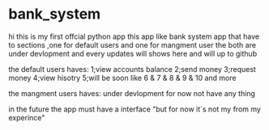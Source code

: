 # bank_system

hi this is my first offcial python app
this app like bank system app
that have to sections ,one for default users and one for mangment user
the both are under devlopment and every updates will shows here and will up to github

the default users haves:
1;view accounts balance
2;send money
3;request money
4;view hisotry
5;will be soon like 6 & 7 & 8 & 9 & 10 and more

the mangment users haves:
under devlopment for now not have any thing 

in the future the app must have a interface "but for now it`s not my from my experince"

